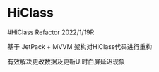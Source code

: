 # HiClass
 #HiClass Refactor 2022/1/19R
 
 基于 JetPack + MVVM 架构对HiClass代码进行重构
 
 有效解决更改数据及更新UI时白屏延迟现象
